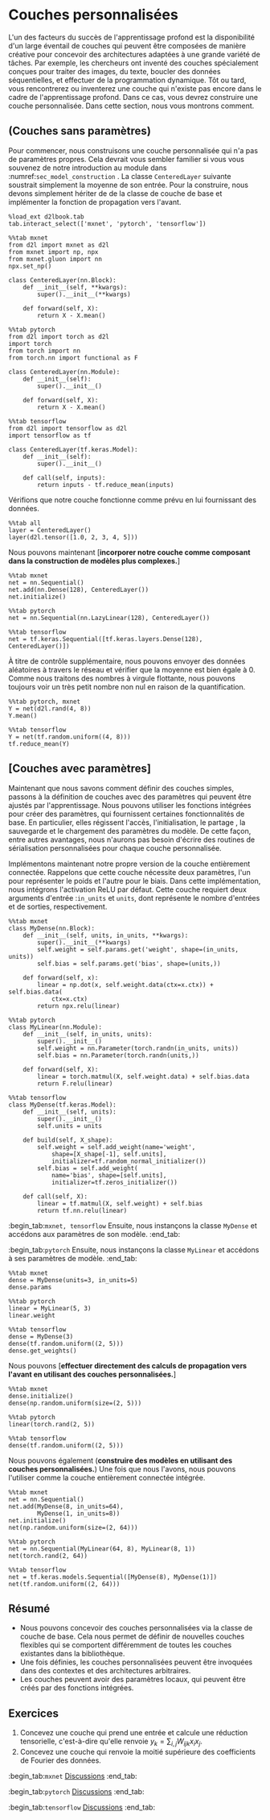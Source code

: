 # Couches personnalisées

L'un des facteurs du succès de l'apprentissage profond
est la disponibilité d'un large éventail de couches
qui peuvent être composées de manière créative
pour concevoir des architectures adaptées
à une grande variété de tâches.
Par exemple, les chercheurs ont inventé des couches
spécialement conçues pour traiter des images, du texte,
boucler des données séquentielles,
et
effectuer de la programmation dynamique.
Tôt ou tard, vous rencontrerez ou inventerez
une couche qui n'existe pas encore dans le cadre de l'apprentissage profond.
Dans ce cas, vous devrez construire une couche personnalisée.
Dans cette section, nous vous montrons comment.

## (**Couches sans paramètres**)

Pour commencer, nous construisons une couche personnalisée
qui n'a pas de paramètres propres.
Cela devrait vous sembler familier si vous vous souvenez de notre
introduction au module dans :numref:`sec_model_construction` .
La classe `CenteredLayer` suivante
soustrait simplement la moyenne de son entrée.
Pour la construire, nous devons simplement hériter de
de la classe de couche de base et implémenter la fonction de propagation vers l'avant.

```{.python .input}
%load_ext d2lbook.tab
tab.interact_select(['mxnet', 'pytorch', 'tensorflow'])
```

```{.python .input}
%%tab mxnet
from d2l import mxnet as d2l
from mxnet import np, npx
from mxnet.gluon import nn
npx.set_np()

class CenteredLayer(nn.Block):
    def __init__(self, **kwargs):
        super().__init__(**kwargs)

    def forward(self, X):
        return X - X.mean()
```

```{.python .input}
%%tab pytorch
from d2l import torch as d2l
import torch
from torch import nn
from torch.nn import functional as F

class CenteredLayer(nn.Module):
    def __init__(self):
        super().__init__()

    def forward(self, X):
        return X - X.mean()
```

```{.python .input}
%%tab tensorflow
from d2l import tensorflow as d2l
import tensorflow as tf

class CenteredLayer(tf.keras.Model):
    def __init__(self):
        super().__init__()

    def call(self, inputs):
        return inputs - tf.reduce_mean(inputs)
```

Vérifions que notre couche fonctionne comme prévu en lui fournissant des données.

```{.python .input}
%%tab all
layer = CenteredLayer()
layer(d2l.tensor([1.0, 2, 3, 4, 5]))
```

Nous pouvons maintenant [**incorporer notre couche comme composant
dans la construction de modèles plus complexes.**]

```{.python .input}
%%tab mxnet
net = nn.Sequential()
net.add(nn.Dense(128), CenteredLayer())
net.initialize()
```

```{.python .input}
%%tab pytorch
net = nn.Sequential(nn.LazyLinear(128), CenteredLayer())
```

```{.python .input}
%%tab tensorflow
net = tf.keras.Sequential([tf.keras.layers.Dense(128), CenteredLayer()])
```

À titre de contrôle supplémentaire, nous pouvons envoyer des données aléatoires
à travers le réseau et vérifier que la moyenne est bien égale à 0.
Comme nous traitons des nombres à virgule flottante,
nous pouvons toujours voir un très petit nombre non nul
en raison de la quantification.

```{.python .input}
%%tab pytorch, mxnet
Y = net(d2l.rand(4, 8))
Y.mean()
```

```{.python .input}
%%tab tensorflow
Y = net(tf.random.uniform((4, 8)))
tf.reduce_mean(Y)
```

## [**Couches avec paramètres**]

Maintenant que nous savons comment définir des couches simples,
passons à la définition de couches avec des paramètres
qui peuvent être ajustés par l'apprentissage.
Nous pouvons utiliser les fonctions intégrées pour créer des paramètres, qui
fournissent certaines fonctionnalités de base.
En particulier, elles régissent l'accès, l'initialisation, le partage
, la sauvegarde et le chargement des paramètres du modèle.
De cette façon, entre autres avantages, nous n'aurons pas besoin d'écrire
des routines de sérialisation personnalisées pour chaque couche personnalisée.

Implémentons maintenant notre propre version de la couche entièrement connectée.
Rappelons que cette couche nécessite deux paramètres,
l'un pour représenter le poids et l'autre pour le biais.
Dans cette implémentation, nous intégrons l'activation ReLU par défaut.
Cette couche requiert deux arguments d'entrée :`in_units` et `units`, dont
représente le nombre d'entrées et de sorties, respectivement.

```{.python .input}
%%tab mxnet
class MyDense(nn.Block):
    def __init__(self, units, in_units, **kwargs):
        super().__init__(**kwargs)
        self.weight = self.params.get('weight', shape=(in_units, units))
        self.bias = self.params.get('bias', shape=(units,))

    def forward(self, x):
        linear = np.dot(x, self.weight.data(ctx=x.ctx)) + self.bias.data(
            ctx=x.ctx)
        return npx.relu(linear)
```

```{.python .input}
%%tab pytorch
class MyLinear(nn.Module):
    def __init__(self, in_units, units):
        super().__init__()
        self.weight = nn.Parameter(torch.randn(in_units, units))
        self.bias = nn.Parameter(torch.randn(units,))
        
    def forward(self, X):
        linear = torch.matmul(X, self.weight.data) + self.bias.data
        return F.relu(linear)
```

```{.python .input}
%%tab tensorflow
class MyDense(tf.keras.Model):
    def __init__(self, units):
        super().__init__()
        self.units = units

    def build(self, X_shape):
        self.weight = self.add_weight(name='weight',
            shape=[X_shape[-1], self.units],
            initializer=tf.random_normal_initializer())
        self.bias = self.add_weight(
            name='bias', shape=[self.units],
            initializer=tf.zeros_initializer())

    def call(self, X):
        linear = tf.matmul(X, self.weight) + self.bias
        return tf.nn.relu(linear)
```

:begin_tab:`mxnet, tensorflow`
Ensuite, nous instançons la classe `MyDense`
 et accédons aux paramètres de son modèle.
:end_tab:

:begin_tab:`pytorch`
Ensuite, nous instançons la classe `MyLinear`
 et accédons à ses paramètres de modèle.
:end_tab:

```{.python .input}
%%tab mxnet
dense = MyDense(units=3, in_units=5)
dense.params
```

```{.python .input}
%%tab pytorch
linear = MyLinear(5, 3)
linear.weight
```

```{.python .input}
%%tab tensorflow
dense = MyDense(3)
dense(tf.random.uniform((2, 5)))
dense.get_weights()
```

Nous pouvons [**effectuer directement des calculs de propagation vers l'avant en utilisant des couches personnalisées.**]

```{.python .input}
%%tab mxnet
dense.initialize()
dense(np.random.uniform(size=(2, 5)))
```

```{.python .input}
%%tab pytorch
linear(torch.rand(2, 5))
```

```{.python .input}
%%tab tensorflow
dense(tf.random.uniform((2, 5)))
```

Nous pouvons également (**construire des modèles en utilisant des couches personnalisées.**)
Une fois que nous l'avons, nous pouvons l'utiliser comme la couche entièrement connectée intégrée.

```{.python .input}
%%tab mxnet
net = nn.Sequential()
net.add(MyDense(8, in_units=64),
        MyDense(1, in_units=8))
net.initialize()
net(np.random.uniform(size=(2, 64)))
```

```{.python .input}
%%tab pytorch
net = nn.Sequential(MyLinear(64, 8), MyLinear(8, 1))
net(torch.rand(2, 64))
```

```{.python .input}
%%tab tensorflow
net = tf.keras.models.Sequential([MyDense(8), MyDense(1)])
net(tf.random.uniform((2, 64)))
```

## Résumé

* Nous pouvons concevoir des couches personnalisées via la classe de couche de base. Cela nous permet de définir de nouvelles couches flexibles qui se comportent différemment de toutes les couches existantes dans la bibliothèque.
* Une fois définies, les couches personnalisées peuvent être invoquées dans des contextes et des architectures arbitraires.
* Les couches peuvent avoir des paramètres locaux, qui peuvent être créés par des fonctions intégrées.


## Exercices

1. Concevez une couche qui prend une entrée et calcule une réduction tensorielle,
 c'est-à-dire qu'elle renvoie $y_k = \sum_{i, j} W_{ijk} x_i x_j$.
1. Concevez une couche qui renvoie la moitié supérieure des coefficients de Fourier des données.

:begin_tab:`mxnet`
[Discussions](https://discuss.d2l.ai/t/58)
:end_tab:

:begin_tab:`pytorch`
[Discussions](https://discuss.d2l.ai/t/59)
:end_tab:

:begin_tab:`tensorflow`
[Discussions](https://discuss.d2l.ai/t/279)
:end_tab:
